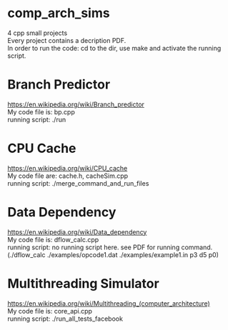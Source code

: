 # comp_arch_sims
4 cpp small projects\
Every project contains a decription PDF.\
In order to run the code: cd to the dir, use make and activate the running script.

# Branch Predictor
https://en.wikipedia.org/wiki/Branch_predictor \
My code file is: bp.cpp\
running script: ./run

# CPU Cache
https://en.wikipedia.org/wiki/CPU_cache \
My code file are: cache.h, cacheSim.cpp\
running script: ./merge_command_and_run_files

# Data Dependency
https://en.wikipedia.org/wiki/Data_dependency \
My code file is: dflow_calc.cpp\
running script: no running script here. see PDF for running command. (./dflow_calc ./examples/opcode1.dat ./examples/example1.in p3 d5 p0)

# Multithreading Simulator
https://en.wikipedia.org/wiki/Multithreading_(computer_architecture) \
My code file is: core_api.cpp\
running script: ./run_all_tests_facebook
